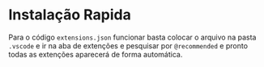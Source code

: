 <h1>Instalação Rapida</h1>

Para o código `extensions.json` funcionar basta colocar o arquivo na pasta `.vscode` e ir na aba de extenções e pesquisar por `@recommended` e pronto todas as extenções aparecerá de forma automática.
